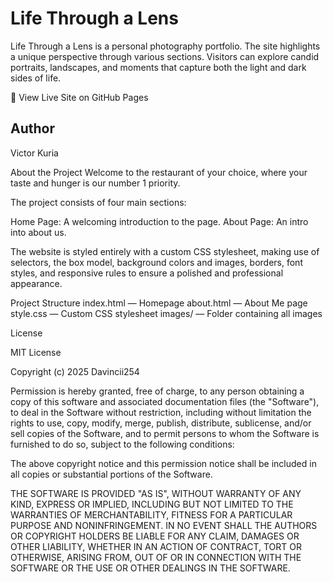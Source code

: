 # Life Through a Lens

Life Through a Lens is a personal photography portfolio. The site highlights a unique perspective through various sections. Visitors can explore candid portraits, landscapes, and moments that capture both the light and dark sides of life.

🔗 View Live Site on GitHub Pages

## Author
Victor Kuria

About the Project
Welcome to the restaurant of your choice, where your taste and hunger is our number 1 priority. 


The project consists of four main sections:

Home Page: A welcoming introduction to the page.
About Page: An intro into about us.


The website is styled entirely with a custom CSS stylesheet, making use of selectors, the box model, background colors and images, borders, font styles, and responsive rules to ensure a polished and professional appearance.


Project Structure
index.html — Homepage
about.html — About Me page
style.css — Custom CSS stylesheet
images/ — Folder containing all images


License

MIT License

Copyright (c) 2025 Davincii254

Permission is hereby granted, free of charge, to any person obtaining a copy of this software and associated documentation files (the "Software"), to deal in the Software without restriction, including without limitation the rights to use, copy, modify, merge, publish, distribute, sublicense, and/or sell copies of the Software, and to permit persons to whom the Software is furnished to do so, subject to the following conditions:

The above copyright notice and this permission notice shall be included in all copies or substantial portions of the Software.

THE SOFTWARE IS PROVIDED "AS IS", WITHOUT WARRANTY OF ANY KIND, EXPRESS OR IMPLIED, INCLUDING BUT NOT LIMITED TO THE WARRANTIES OF MERCHANTABILITY, FITNESS FOR A PARTICULAR PURPOSE AND NONINFRINGEMENT. IN NO EVENT SHALL THE AUTHORS OR COPYRIGHT HOLDERS BE LIABLE FOR ANY CLAIM, DAMAGES OR OTHER LIABILITY, WHETHER IN AN ACTION OF CONTRACT, TORT OR OTHERWISE, ARISING FROM, OUT OF OR IN CONNECTION WITH THE SOFTWARE OR THE USE OR OTHER DEALINGS IN THE SOFTWARE.